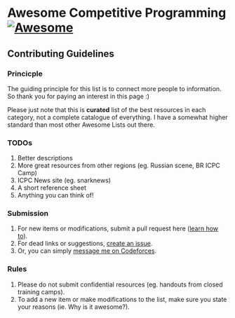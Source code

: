 # Awesome Competitive Programming [![Awesome](https://cdn.rawgit.com/sindresorhus/awesome/d7305f38d29fed78fa85652e3a63e154dd8e8829/media/badge.svg)](https://github.com/sindresorhus/awesome)

## Contributing Guidelines

### Princicple
The guiding principle for this list is to connect more people to information.  
So thank you for paying an interest in this page :)

Please just note that this is **curated** list of the best resources in each category, not a complete catalogue of everything. I have a somewhat higher standard than most other Awesome Lists out there.

### TODOs
1. Better descriptions
2. More great resources from other regions (eg. Russian scene, BR ICPC Camp)
3. ICPC News site (eg. snarknews)
4. A short reference sheet
5. Anything you can think of!

### Submission
1. For new items or modifications, submit a pull request here ([learn how to](https://help.github.com/articles/using-pull-requests/)).
2. For dead links or suggestions, [create an issue](https://github.com/lnishan/awesome-competitive-programming/issues/new).
3. Or, you can simply [message me on Codeforces](http://codeforces.com/usertalk?other=lnishan).

### Rules
1. Please do not submit confidential resources (eg. handouts from closed training camps).
2. To add a new item or make modifications to the list, make sure you state your reasons (ie. Why is it awesome?).
